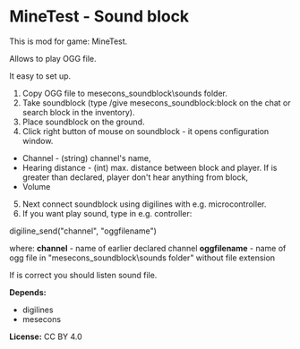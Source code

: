 
MineTest - Sound block
======================
This is mod for game: MineTest.

Allows to play OGG file.


It easy to set up.

1. Copy OGG file to mesecons_soundblock\sounds folder.
2. Take soundblock (type /give <player> mesecons_soundblock:block on the chat or search block in the inventory).
3. Place soundblock on the ground.
4. Click right button of mouse on soundblock - it opens configuration window.

- Channel - (string) channel's name,
- Hearing distance - (int) max. distance between block and player. If is greater than declared, player don't hear anything from block,
- Volume

5. Next connect soundblock using digilines with e.g. microcontroller.
6. If you want play sound, type in e.g. controller:

digiline_send("channel", "oggfilename")

where:
**channel** - name of earlier declared channel
**oggfilename** - name of ogg file in "mesecons_soundblock\sounds folder" without file extension

If is correct you should listen sound file.


**Depends:**
- digilines
- mesecons

**License:**
CC BY 4.0

